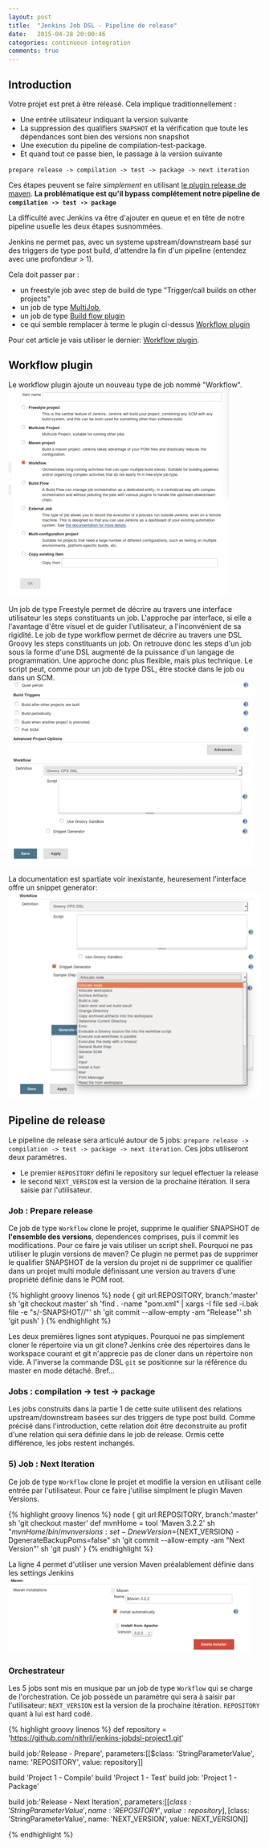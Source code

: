 ```yaml
---
layout: post
title:  "Jenkins Job DSL - Pipeline de release"
date:   2015-04-28 20:00:46
categories: continuous integration
comments: true
---
```


## Introduction

Votre projet est pret à être releasé. Cela implique traditionnellement :

- Une entrée utilisateur indiquant la version suivante   
- La suppression des qualifiers `SNAPSHOT` et la vérification que toute les dépendances sont bien des versions non snapshot
- Une execution du pipeline de compilation-test-package.
- Et quand tout ce passe bien, le passage à la version suivante

`prepare release -> compilation -> test -> package -> next iteration`

Ces étapes peuvent se faire *simplement* en utilisant [le plugin release de maven](http://maven.apache.org/maven-release/maven-release-plugin/).
**La problématique est qu'il bypass complétement notre pipeline de `compilation -> test -> package`**

La difficulté avec Jenkins va être d'ajouter en queue et en tête de notre pipeline usuelle les deux étapes susnommées.
 
Jenkins ne permet pas, avec un systeme upstream/downstream basé sur des triggers de type post build, d'attendre la fin d'un pipeline (entendez avec une profondeur > 1).

Cela doit passer par :

- un freestyle job avec step de build de type "Trigger/call builds on other projects"
- un job de type [MultiJob](https://wiki.jenkins-ci.org/display/JENKINS/Multijob+Plugin),
- un job de type [Build flow plugin](https://wiki.jenkins-ci.org/display/JENKINS/Build+Flow+Plugin)
- ce qui semble remplacer à terme le plugin ci-dessus [Workflow plugin](https://github.com/jenkinsci/workflow-plugin)

Pour cet article je vais utiliser le dernier: [Workflow plugin](https://github.com/jenkinsci/workflow-plugin).


## Workflow plugin

Le workflow plugin ajoute un nouveau type de job nommé "Workflow".
![JobDsl](/assets/2015-04-28-jenkins-job-dsl-release-part2/newjob-workflow.png)
 
Un job de type Freestyle permet de décrire au travers une interface utilisateur les steps constituants un job. L'approche par interface, si elle a l'avantage d'être visuel 
et de guider l'utilisateur, a l'inconvénient de sa rigidité. 
Le job de type workflow permet de décrire au travers une DSL Groovy les steps constituants un job. On retrouve donc les steps d'un job sous la forme d'une DSL
augmenté de la puissance d'un langage de programmation. Une approche donc plus flexible, mais plus technique. Le script peut, comme pour un job de type DSL, être
 stocké dans le job ou dans un SCM.
 ![JobDsl](/assets/2015-04-28-jenkins-job-dsl-release-part2/newjob-workflow-script.png)
 
La documentation est spartiate voir inexistante, heuresement l'interface offre un snippet generator:  
 ![JobDsl](/assets/2015-04-28-jenkins-job-dsl-release-part2/newjob-workflow-generator.png)

 
## Pipeline de release

Le pipeline de release sera articulé autour de 5 jobs: `prepare release -> compilation -> test -> package -> next iteration`. 
Ces jobs utiliseront deux paramètres.
 
* Le premier `REPOSITORY` défini le repository sur lequel effectuer la release
* le second `NEXT_VERSION` est la version de la prochaine itération. Il sera saisie par l'utilisateur. 
 
### Job : Prepare release  
Ce job de type `Workflow` clone le projet, supprime le qualifier SNAPSHOT de **l'ensemble des versions**, dependences comprises, puis il commit les modifications. 
Pour ce faire je vais utiliser un script shell. Pourquoi ne pas utiliser le plugin versions de maven? 
Ce plugin ne permet pas de supprimer le qualifier SNAPSHOT de la version du projet ni de supprimer ce qualifier dans un projet multi module définissant
une version au travers d'une propriété définie dans le POM root.

{% highlight groovy linenos %}
node {
  git url:REPOSITORY, branch:'master'
  sh 'git checkout master'
  sh 'find . -name "pom.xml" | xargs -I file sed -i.bak file -e "s/-SNAPSHOT//"'
  sh 'git commit --allow-empty -am "Release"'
  sh 'git push'
}
{% endhighlight %}
  
Les deux premières lignes sont atypiques. Pourquoi ne pas simplement cloner le répertoire via un git clone? Jenkins crée des répertoires dans le workspace courant
et git n'apprecie pas de cloner dans un répertoire non vide. A l'inverse la commande DSL `git` se positionne sur la référence du master en mode détaché.
Bref...
  
  
### Jobs : compilation -> test -> package
  
Les jobs construits dans la partie 1 de cette suite utilisent des relations upstream/downstream basées sur des triggers de type post build. 
Comme précisé dans l'introduction, cette relation doit être deconstruite au profit d'une relation qui sera définie dans le job de release. Ormis cette différence,
les jobs restent inchangés.
  
### 5) Job : Next Iteration  

Ce job de type `Workflow` clone le projet et modifie la version en utilisant celle entrée par l'utilisateur. Pour ce faire j'utilise simplment 
le plugin Maven Versions.
 
{% highlight groovy linenos %}
node {
git url:REPOSITORY, branch:'master'
sh 'git checkout master'
def mvnHome = tool 'Maven 3.2.2'
sh "${mvnHome}/bin/mvn versions:set -DnewVersion=${NEXT_VERSION}  -DgenerateBackupPoms=false"
sh 'git commit --allow-empty -am "Next Version"'
sh 'git push'
}
{% endhighlight %}
  
La ligne 4 permet d'utiliser une version Maven préalablement définie dans les settings Jenkins  
![JobDsl](/assets/2015-04-28-jenkins-job-dsl-release-part2/settings-maven.png)

### Orchestrateur  

Les 5 jobs sont mis en musique par un job de type `Workflow` qui se charge de l'orchestration. 
Ce job possède un paramètre qui sera à saisir par l'utilisateur: `NEXT_VERSION` est la version de la prochaine itération. `REPOSITORY` quant à lui est hard codé. 
  
{% highlight groovy linenos %}
def repository = 'https://github.com/nithril/jenkins-jobdsl-project1.git'

build job:'Release - Prepare', parameters:[[$class: 'StringParameterValue', name: 'REPOSITORY', value: repository]]

build 'Project 1 - Compile'
build 'Project 1 - Test'
build job: 'Project 1 - Package'

build job:'Release - Next Iteration', parameters:[[$class: 'StringParameterValue', name: 'REPOSITORY', value: repository],
[$class: 'StringParameterValue', name: 'NEXT_VERSION', value: NEXT_VERSION]]

{% endhighlight %}